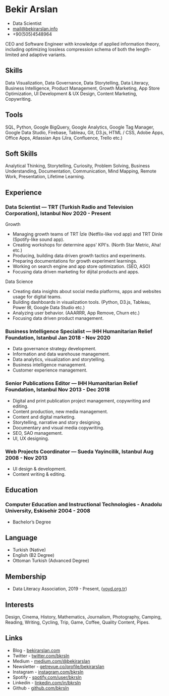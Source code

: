 <!-- The (first) h1 will be used as the <title> of the HTML page -->
# Bekir Arslan

<!-- The unordered list immediately after the h1 will be formatted on a single line. It is intended to be used for contact details -->
- Data Scientist
- <mail@bekirarslan.info>
- +90(505)4548964


<!-- The paragraph after the h1 and ul and before the first h2 is optional. It is intended to be used for a short summary. -->
CEO and Software Engineer with knowledge of applied information theory,
including optimizing lossless compression schema of both the length-limited and
adaptive variants.

## Skills
Data Visualization, Data Governance, Data Storytelling, Data Literacy, Business Intelligence, Product Management, Growth Marketing, App Store Optimization, UI Development & UX Design, Content Marketing, Copywriting.

## Tools
SQL, Python, Google BigQuery, Google Analytics, Google Tag Manager, Google Data Studio, Firebase, Tableau, Git, D3.js, HTML / CSS, Adobe Apps, Office Apps, Atlassian Aps (Jira, Confluence, Trello etc.)

## Soft Skills
Analytical Thinking, Storytelling, Curiosity, Problem Solving, Business Understanding, Documentation, Communication, Mind Mapping, Remote Work, Presentation, Lifetime Learning.

## Experience

<!-- You have to wrap the "left" and "right" half of these headings in spans by hand -->
### <span>Data Scientist — TRT (Turkish Radio and Television Corporation), Istanbul</span> <span>Nov 2020 - Present</span>

Growth
- Managing growth teams of TRT İzle (Netflix-like vod app) and TRT Dinle (Spotify-like sound app).
- Creating workshops for determine apps' KPI's. (North Star Metric, Aha! etc.)
- Producing, building data driven growth tactics and experiments.
- Preparing documentations for growth experiment learnings.
- Working on search engine and app store optimization. (SEO, ASO)
- Focusing data driven marketing for dijital products and apps.

Data Science
- Creating data insights about social media platforms, apps and websites usage for digital teams.
- Building dashboards in visualization tools. (Python, D3.js, Tableau, Power BI, Google Data Studio etc.)
- Analyzing user behavior. (AAARRR, App Remove, Churn etc.)
- Focusing data driven product management.

### <span>Business Intelligence Specialist — IHH Humanitarian Relief Foundation, Istanbul</span> <span>Jan 2018 - Nov 2020</span>

- Data governance strategy development.
- Information and data warehouse management.
- Data analytics, visualization and storytelling.
- Business intelligence management.
- Customer experience management.

### <span>Senior Publications Editor — IHH Humanitarian Relief Foundation, Istanbul</span> <span>Nov 2013 - Dec 2018</span>

- Digital and print publication project management, copywriting and editing.
- Content production, new media management.
- Content and digital marketing.
- Storytelling, narrative and story designing.
- Documentary and visual media copywriting.
- SEO, SAO management.
- UI, UX designing.

### <span>Web Projects Coordinator — Sueda Yayincilik, Istanbul</span> <span>Aug 2008 - Nov 2013</span>

- UI design & development.
- Content writing & editing.

## Education

### <span>Computer Education and Instructional Technologies - Anadolu University, Eskisehir</span> <span>2004 - 2008</span>

- Bachelor’s Degree

## Language

- Turkish (Native) 
- English (B2 Degree)
- Ottoman Turkish (Advanced Degree)

## Membership
- Data Literacy Association, 2019 - Present, ([voyd.org.tr](voyd.org.tr))

## Interests

Design, Cinema, History, Mathematics, Journalism, Photography, Camping, Reading, Writing, Cycling, Trip, Game, Coffee, Quality Content, Pipes.

## Links

- Blog - [bekirarslan.com](bekirarslan.com )
- Twitter - [twitter.com/bkrsln](twitter.com/bkrsln ) 
- Medium - [medium.com/@bekirarslan](medium.com/@bekirarslan )
- Newsletter - [getrevue.co/profile/bekirarslan](getrevue.co/profile/bekirarslan )
- Instagram - [instagram.com/bkrsln](instagram.com/bkrsln )
- Spotify - [spotify.com/user/bkrsln](spotify.com/user/bkrsln )  
- Linkedin - [linkedin.com/in/bkrsln](linkedin.com/in/bkrsln )  
- Github - [github.com/bkrsln](github.com/bkrsln )